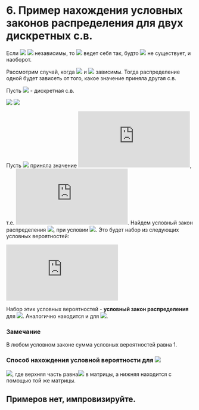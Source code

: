 # 6. Пример нахождения условных законов распределения для двух дискретных с.в.

Если ![](https://latex.codecogs.com/svg.latex?\xi&space;_{1}) ![](https://latex.codecogs.com/svg.latex?\xi&space;_{2}) независимы, то ![](https://latex.codecogs.com/svg.latex?\xi&space;_{1}) ведет себя так, будто ![](https://latex.codecogs.com/svg.latex?\xi&space;_{2}) не существует, и наоборот.

Рассмотрим случай, когда ![](https://latex.codecogs.com/svg.latex?\xi&space;_{1}) и ![](https://latex.codecogs.com/svg.latex?\xi&space;_{2}) зависимы. Тогда распределение одной будет зависеть от того, какое значение приняла другая с.в.

Пусть ![](https://latex.codecogs.com/svg.latex?(\xi&space;_{1},\xi&space;_{2})) - дискретная с.в.

   ![](https://latex.codecogs.com/svg.latex?\xi_1:x_1,x_2,&space;\dots,&space;x_i,&space;\dots)
   ![](https://latex.codecogs.com/svg.latex?\xi_2:y_1,y_2,&space;\dots,&space;y_j,&space;\dots)

Пусть ![](https://latex.codecogs.com/svg.latex?\xi&space;_{2}) приняла значение ![](https://latex.codecogs.com/svg.latex?y_j), т.е. ![](https://latex.codecogs.com/svg.latex?%5C%7B%5Cxi_2%3Dy_j%5C%7D). Найдем условный закон распределения ![](https://latex.codecogs.com/svg.latex?\xi&space;_1), при условии ![](https://latex.codecogs.com/svg.latex?\xi_2=y_j). Это будет набор из следующих условных вероятностей:

![](https://latex.codecogs.com/svg.latex?%5Cleft%5C%7B%5Cbegin%7Bmatrix%7D%20P%28%5Cxi_1%3Dx_1/%5Cxi_2%3Dy_j%29%5C%5C%20%5Cdots%20%5C%5C%20P%28%5Cxi_1%3Dx_i/%5Cxi_2%3Dy_j%29%5C%5C%20%5Cdots%20%5Cend%7Bmatrix%7D%5Cright.)

Набор этих условных вероятностей - __условный закон распределения__ для ![](https://latex.codecogs.com/svg.latex?\xi&space;_{1}). Аналогично находится и для ![](https://latex.codecogs.com/svg.latex?\xi&space;_{2}).

### Замечание

В любом условном законе сумма условных вероятностей равна 1.

### Способ нахождения условной вероятности для ![](https://latex.codecogs.com/svg.latex?\xi&space;_{1})

![](https://latex.codecogs.com/svg.latex?P(\xi_1=x_i/\xi_2=y_j)=\frac{P(\xi_1=x_1;\xi_2=y_j)}{P(\xi_2=y_j)}), где верхняя часть равна![](https://latex.codecogs.com/svg.latex?P_{ij}) в матрицы, а нижняя находится с помощью той же матрицы.

## Примеров нет, импровизируйте.